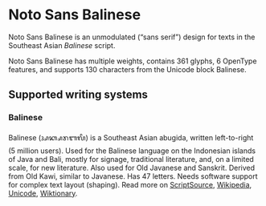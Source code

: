 
# Noto Sans Balinese

Noto Sans Balinese is an unmodulated (“sans serif”) design for texts in the Southeast Asian _Balinese_ script. 

Noto Sans Balinese has multiple weights, contains 361 glyphs, 6 OpenType features, and supports 130 characters from the Unicode block Balinese.


## Supported writing systems


### Balinese

Balinese (ᬅᬓ᭄ᬱᬭᬩᬮᬶ) is a Southeast Asian abugida, written left-to-right (5 million users). Used for the Balinese language on the Indonesian islands of Java and Bali, mostly for signage, traditional literature, and, on a limited scale, for new literature. Also used for Old Javanese and Sanskrit. Derived from Old Kawi, similar to Javanese. Has 47 letters. Needs software support for complex text layout (shaping). Read more on [ScriptSource](https://scriptsource.org/scr/Bali), [Wikipedia](https://en.wikipedia.org/wiki/ISO_15924:Bali), [Unicode](https://www.unicode.org/versions/Unicode13.0.0/ch17.pdf#G26759), [Wiktionary](https://en.wiktionary.org/wiki/Category:Balinese_script).

